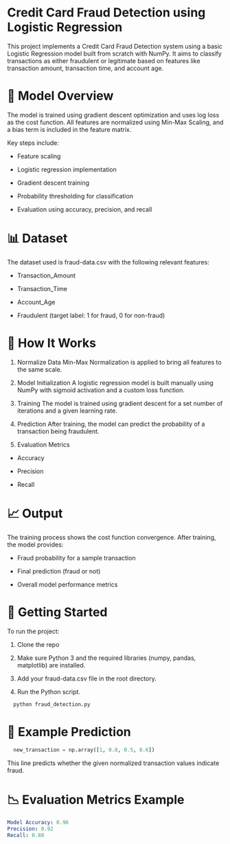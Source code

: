 # Credit Card Fraud Detection using Logistic Regression
This project implements a Credit Card Fraud Detection system using a basic Logistic Regression model built from scratch with NumPy. It aims to classify transactions as either fraudulent or legitimate based on features like transaction amount, transaction time, and account age.

# 🧠 Model Overview
The model is trained using gradient descent optimization and uses log loss as the cost function. All features are normalized using Min-Max Scaling, and a bias term is included in the feature matrix.

Key steps include:

* Feature scaling

* Logistic regression implementation

* Gradient descent training

* Probability thresholding for classification

* Evaluation using accuracy, precision, and recall

# 📊 Dataset
The dataset used is fraud-data.csv with the following relevant features:

* Transaction_Amount

* Transaction_Time

* Account_Age

* Fraudulent (target label: 1 for fraud, 0 for non-fraud)

# 🧮 How It Works
1. Normalize Data
Min-Max Normalization is applied to bring all features to the same scale.

2. Model Initialization
A logistic regression model is built manually using NumPy with sigmoid activation and a custom loss function.

3. Training
The model is trained using gradient descent for a set number of iterations and a given learning rate.

4. Prediction
After training, the model can predict the probability of a transaction being fraudulent.

5. Evaluation Metrics

* Accuracy

* Precision

* Recall

# 📈 Output
The training process shows the cost function convergence. After training, the model provides:

* Fraud probability for a sample transaction

* Final prediction (fraud or not)

* Overall model performance metrics

# 🚀 Getting Started
To run the project:

1. Clone the repo

2. Make sure Python 3 and the required libraries (numpy, pandas, matplotlib) are installed.

3. Add your fraud-data.csv file in the root directory.

4. Run the Python script.

```bash
  python fraud_detection.py
```
# 📌 Example Prediction

```python
  new_transaction = np.array([1, 0.8, 0.5, 0.6])
```

This line predicts whether the given normalized transaction values indicate fraud.

# 📉 Evaluation Metrics Example

```yaml
Model Accuracy: 0.96
Precision: 0.92
Recall: 0.88
```
